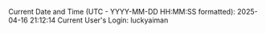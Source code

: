 Current Date and Time (UTC - YYYY-MM-DD HH:MM:SS formatted): 2025-04-16 21:12:14
Current User's Login: luckyaiman
